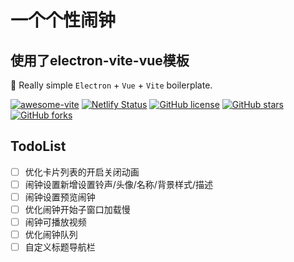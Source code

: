 # 一个个性闹钟

## 使用了electron-vite-vue模板

🥳 Really simple `Electron` + `Vue` + `Vite` boilerplate.

[![awesome-vite](https://awesome.re/mentioned-badge.svg)](https://github.com/vitejs/awesome-vite)
[![Netlify Status](https://api.netlify.com/api/v1/badges/ae3863e3-1aec-4eb1-8f9f-1890af56929d/deploy-status)](https://app.netlify.com/sites/electron-vite/deploys)
[![GitHub license](https://img.shields.io/github/license/caoxiemeihao/electron-vite-vue)](https://github.com/electron-vite/electron-vite-vue/blob/main/LICENSE)
[![GitHub stars](https://img.shields.io/github/stars/caoxiemeihao/electron-vite-vue?color=fa6470)](https://github.com/electron-vite/electron-vite-vue)
[![GitHub forks](https://img.shields.io/github/forks/caoxiemeihao/electron-vite-vue)](https://github.com/electron-vite/electron-vite-vue)

## TodoList

- [ ] 优化卡片列表的开启关闭动画
- [ ] 闹钟设置新增设置铃声/头像/名称/背景样式/描述
- [ ] 闹钟设置预览闹钟
- [ ] 优化闹钟开始子窗口加载慢
- [ ] 闹钟可播放视频
- [ ] 优化闹钟队列
- [ ] 自定义标题导航栏